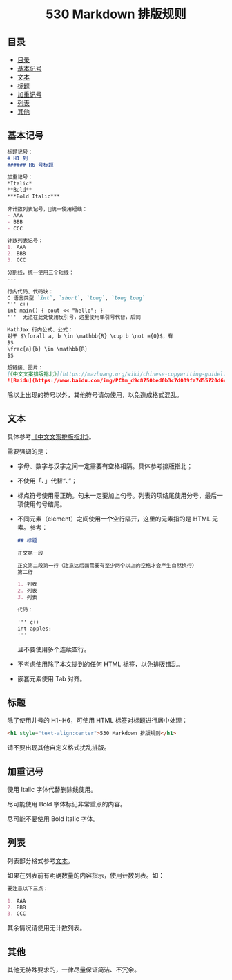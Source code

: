 <h1 style="text-align:center">530 Markdown 排版规则</h1>

## 目录

- [目录](#目录)
- [基本记号](#基本记号)
- [文本](#文本)
- [标题](#标题)
- [加重记号](#加重记号)
- [列表](#列表)
- [其他](#其他)

## 基本记号

``` markdown
标题记号：
# H1 到
###### H6 号标题

加重记号：
*Italic*
**Bold**
***Bold Italic***

非计数列表记号，统一使用短线：
- AAA
- BBB
- CCC

计数列表记号：
1. AAA
2. BBB
3. CCC

分割线，统一使用三个短线：
---

行内代码、代码块：
C 语言类型 `int`, `short`, `long`, `long long`
''' c++
int main() { cout << "hello"; }
'''  无法在此处使用反引号，这里使用单引号代替，后同

MathJax 行内公式、公式：
对于 $\forall a, b \in \mathbb{R} \cup b \not ={0}$，有
$$
\frac{a}{b} \in \mathbb{R}
$$

超链接、图片：
[《中文文案排版指北》](https://mazhuang.org/wiki/chinese-copywriting-guidelines/)
![Baidu](https://www.baidu.com/img/PCtm_d9c8750bed0b3c7d089fa7d55720d6cf.png)
```

除以上出现的符号以外，其他符号请勿使用，以免造成格式混乱。

## 文本

具体参考[《中文文案排版指北》](https://mazhuang.org/wiki/chinese-copywriting-guidelines/)。

需要强调的是：

- 字母、数字与汉字之间一定需要有空格相隔。具体参考排版指北；
- 不使用「、」代替“、”；
- 标点符号使用需正确。句末一定要加上句号。列表的项结尾使用分号，最后一项使用句号结尾。
- 不同元素（element）之间使用**一个**空行隔开，这里的元素指的是 HTML 元素。参考：

  ``` markdown
  ## 标题

  正文第一段

  正文第二段第一行（注意这后面需要有至少两个以上的空格才会产生自然换行）  
  第二行

  1. 列表
  2. 列表
  3. 列表

  代码：

  ''' c++
  int apples;
  '''
  ```

  且不要使用多个连续空行。
- 不考虑使用除了本文提到的任何 HTML 标签，以免排版错乱。
- 嵌套元素使用 Tab 对齐。

## 标题

除了使用井号的 H1~H6，可使用 HTML 标签对标题进行居中处理：

``` html
<h1 style="text-align:center">530 Markdown 排版规则</h1>
```

请不要出现其他自定义格式扰乱排版。

## 加重记号

使用 Italic 字体代替删除线使用。

尽可能使用 Bold 字体标记非常重点的内容。

尽可能不要使用 Bold Italic 字体。

## 列表

列表部分格式参考[文本](#文本)。

如果在列表前有明确数量的内容指示，使用计数列表。如：

``` markdown
要注意以下三点：

1. AAA
2. BBB
3. CCC
```

其余情况请使用无计数列表。

## 其他

其他无特殊要求的，一律尽量保证简洁、不冗余。
